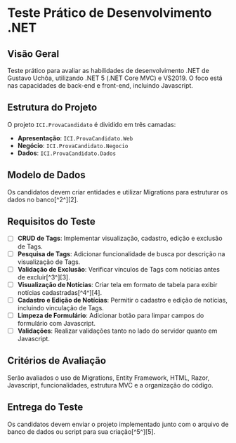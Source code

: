 # Teste Prático de Desenvolvimento .NET

## Visão Geral
Teste prático para avaliar as habilidades de desenvolvimento .NET de Gustavo Uchôa, utilizando .NET 5 (.NET Core MVC) e VS2019. O foco está nas capacidades de back-end e front-end, incluindo Javascript.

## Estrutura do Projeto
O projeto `ICI.ProvaCandidato` é dividido em três camadas:
- **Apresentação**: `ICI.ProvaCandidato.Web`
- **Negócio**: `ICI.ProvaCandidato.Negocio`
- **Dados**: `ICI.ProvaCandidato.Dados`

## Modelo de Dados
Os candidatos devem criar entidades e utilizar Migrations para estruturar os dados no banco[^2^][2].

## Requisitos do Teste
- [ ] **CRUD de Tags**: Implementar visualização, cadastro, edição e exclusão de Tags.
- [ ] **Pesquisa de Tags**: Adicionar funcionalidade de busca por descrição na visualização de Tags.
- [ ] **Validação de Exclusão**: Verificar vínculos de Tags com notícias antes de excluir[^3^][3].
- [ ] **Visualização de Notícias**: Criar tela em formato de tabela para exibir notícias cadastradas[^4^][4].
- [ ] **Cadastro e Edição de Notícias**: Permitir o cadastro e edição de notícias, incluindo vinculação de Tags.
- [ ] **Limpeza de Formulário**: Adicionar botão para limpar campos do formulário com Javascript.
- [ ] **Validações**: Realizar validações tanto no lado do servidor quanto em Javascript.

## Critérios de Avaliação
Serão avaliados o uso de Migrations, Entity Framework, HTML, Razor, Javascript, funcionalidades, estrutura MVC e a organização do código.

## Entrega do Teste
Os candidatos devem enviar o projeto implementado junto com o arquivo de banco de dados ou script para sua criação[^5^][5].